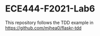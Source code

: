 # ECE444-F2021-Lab6

This repository follows the TDD example in https://github.com/mjhea0/flaskr-tdd
